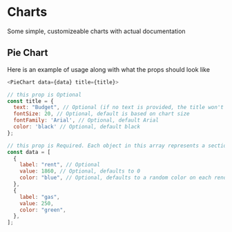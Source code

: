 # Charts
Some simple, customizeable charts with actual documentation

## Pie Chart
Here is an example of usage along with what the props should look like
```javascript
<PieChart data={data} title={title}>

// this prop is Optional
const title = {
  text: "Budget", // Optional (if no text is provided, the title won't show up)
  fontSize: 20, // Optional, default is based on chart size
  fontFamily: 'Arial', // Optional, default Arial
  color: 'black' // Optional, default black
};

// this prop is Required. Each object in this array represents a section of the pie chart
const data = [
  {
    label: "rent", // Optional
    value: 1860, // Optional, defaults to 0
    color: "blue", // Optional, defaults to a random color on each render
  },
  {
    label: "gas",
    value: 250,
    color: "green",
  },
];
```